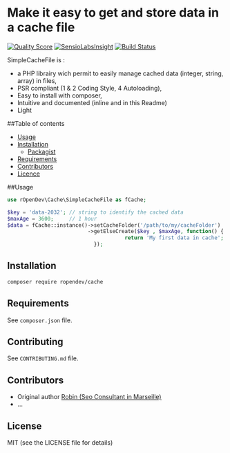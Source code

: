 # Make it easy to get and store data in a cache file

[![Quality Score](https://img.shields.io/scrutinizer/g/RobinDev/SimpleCacheFile.svg?style=flat-square)](https://scrutinizer-ci.com/g/RobinDev/SimpleCacheFile)
[![SensioLabsInsight](https://insight.sensiolabs.com/projects/1941f35e-53cb-4801-896d-30c2838c3493/mini.png)](https://insight.sensiolabs.com/projects/1941f35e-53cb-4801-896d-30c2838c3493)
[![Build Status](https://travis-ci.org/RobinDev/SimpleCacheFile.svg)](https://travis-ci.org/RobinDev/SimpleCacheFile)

SimpleCacheFile is :
* a PHP librairy wich permit to easily manage cached data (integer, string, array) in files,
* PSR compliant (1 & 2 Coding Style, 4 Autoloading),
* Easy to install with composer,
* Intuitive and documented (inline and in this Readme)
* Light

##Table of contents
* [Usage](#usage)
* [Installation](#installation)
    * [Packagist](https://packagist.org/packages/ropendev/cache)
* [Requirements](#requirements)
* [Contributors](#contributors)
* [Licence](#licence)

##Usage

```php
use rOpenDev\Cache\SimpleCacheFile as fCache;

$key = 'data-2032'; // string to identify the cached data
$maxAge = 3600;     // 1 hour
$data = fCache::instance()->setCacheFolder('/path/to/my/cacheFolder')
                          ->getElseCreate($key , $maxAge, function() {
                                      return 'My first data in cache';
                            });
```

## Installation

```bash
composer require ropendev/cache
```

## Requirements

See `composer.json` file.

## Contributing

See `CONTRIBUTING.md` file.

## Contributors

* Original author [Robin (Seo Consultant in Marseille)](http://www.robin-d.fr)
* ...

## License

MIT (see the LICENSE file for details)
